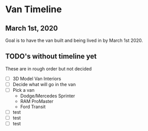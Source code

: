 # Van Timeline

## March 1st, 2020
Goal is to have the van built and being lived in by March 1st 2020. 

## TODO's without timeline yet

These are in rough order but not decided

* [ ] 3D Model Van Interiors
* [ ] Decide what will go in the van
* [ ] Pick a van
  * Dodge/Mercedes Sprinter
  * RAM ProMaster
  * Ford Transit
* [ ] test
* [ ] test
* [ ] test